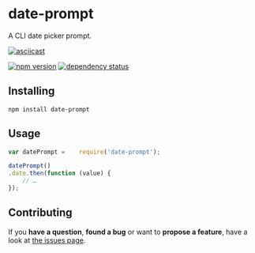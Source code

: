 # date-prompt

A CLI date picker prompt.

[![asciicast](https://asciinema.org/a/26225.png)](https://asciinema.org/a/26225)

[![npm version](https://img.shields.io/npm/v/date-prompt.svg)](https://www.npmjs.com/package/date-prompt)
[![dependency status](https://img.shields.io/david/derhuerst/date-prompt.svg)](https://david-dm.org/derhuerst/date-prompt)



## Installing

```shell
npm install date-prompt
```



## Usage

```javascript
var datePrompt =	require('date-prompt');

datePrompt()
.date.then(function (value) {
	// …
});
```



## Contributing

If you **have a question**, **found a bug** or want to **propose a feature**, have a look at [the issues page](https://github.com/derhuerst/date-prompt/issues).
